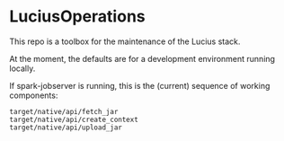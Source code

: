 # LuciusOperations

This repo is a toolbox for the maintenance of the Lucius stack.

At the moment, the defaults are for a development environment running locally.

If spark-jobserver is running, this is the (current) sequence of working components:

```
target/native/api/fetch_jar
target/native/api/create_context
target/native/api/upload_jar
```
